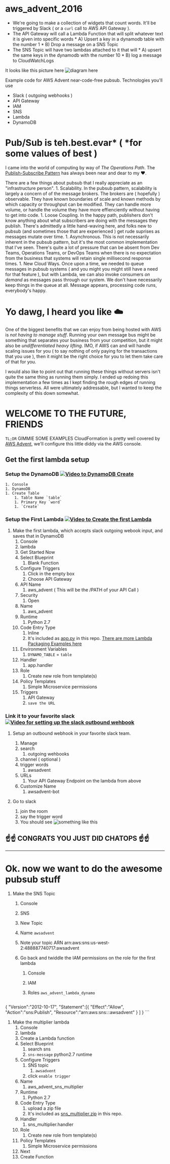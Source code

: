 # aws_advent_2016

* We're going to make a collection of widgets that count words. It'll be triggered by Slack ( or a `curl` call to AWS API Gateway ).
* The API Gateway will call a Lambda Function that will split whatever text it is given into specific words
      * A) Upsert a key in a dynamodb table with the number 1
      * B) Drop a message on a SNS Topic
* The SNS Topic will have two lambdas attached to it that will
      * A) upsert the same keys in the dynamodb with the number 10
      * B) log a message to CloudWatchLogs

It looks like this picture here ![diagram here](https://github.com/edyesed/aws_advent_2016/raw/master/img/AWS_Advent_Diagram.png "AWS Advent chat thing")

Example code for AWS Advent near-code-free pubsub. 
Technologies you'll use
* Slack  ( outgoing webhooks )
* API Gateway
* IAM
* SNS
* Lambda
* DynamoDB

# Pub/Sub is teh.best.evar* ( *for some values of best )
I came into the world of computing by way of *The Operations Path*.  The [Publish-Subscribe Pattern](https://en.wikipedia.org/wiki/Publish%E2%80%93subscribe_pattern) has always been near and dear to my ❤️. 

There are a few things about pubsub that I really appreciate as an "infrastructure person". 
     1. Scalability. In the pubsub pattern, scalability is largely a concern of of the message brokers.  The brokers are ( hopefully ) observable. They have known boundaries of scale and known methods by which capacity or throughput can be modified.  They can handle more volume, or handle the volume they have more effienciently without having to get into code.
     1. Loose Coupling. In the happy path, publishers don't know anything about what subscribers are doing with the messages they publish.  There's admittedly a little hand-waving here, and folks new to pubsub (and sometimes those that are experienced ) get rude suprises as messages mutate over time.
     1. Asynchronous. This is not necessarily inherent in the pubsub pattern, but it's the most common implementation that I've seen.  There's quite a lot of pressure that can be absent from Dev Teams, Operations Teams, or DevOps Teams when there is no expectation from the business that systems will retain single millisecond response times.
     1. New Cloud Ways. Once upon a time, we needed to queue messages in pubsub systems ( and you might you might still have a need for that feature ), but with Lambda, we can also invoke consumers _on demand_ as messages pass through our system. We don't have necessarily keep things in the queue at all. Message appears, processing code runs, everybody's happy.

# Yo dawg, I heard you like ️☁️
One of the biggest benefits that we can enjoy from being hosted with AWS is *not having to manage stuff*.  Running your own message bus might be something that separates your business from your competition, but it might also be _undifferentiated heavy lifting_.  IMO, if AWS can and will handle scaling issues for you ( to say nothing of only paying for the transactions that you use ), then it might be the right choice for you to let them take care of that for you.

I would also like to point out that running these things without servers isn't quite the same thing as running them simply.  I ended up redoing this implementation a few times as I kept finding the rough edges of running things serverless. All were ultimately addressable, but I wanted to keep the complexity of this down somewhat.


# WELCOME TO THE FUTURE, FRIENDS
`TL;DR` GIMMIE SOME EXAMPLES
CloudFormation is pretty well covered by [AWS Advent](awsadvent.tumblr.com), we'll configure this little diddy via the AWS console. 


## Get the first lambda setup
### Setup the DynamoDB [![Video to DynamoDB Create](https://img.youtube.com/vi/ww3aSExgkRM/1.jpg)](https://youtu.be/ww3aSExgkRM "Make a DynamoDB")
    1. Console
    1. DynamoDB
    1. Create Table
        1. Table Name `table`
        1. Primary Key `word`
        1. `Create`

### Setup the First Lambda [![Video to Create the first Lambda](https://img.youtube.com/vi/7gkmqYd6v8w/1.jpg)](https://youtu.be/7gkmqYd6v8w "Make The First Lambda to accept outgoing slack webhooks")
1. Make the first lambda, which accepts slack outgoing webook input, and saves that in DynamoDB
    1. Console
    1. lambda
    1. Get Started Now
    1. Select Blueprint
        1. Blank Function
    1. Configure Triggers
        1. Click in the empty box
        1. Choose API Gateway
    1. API Name
        1. aws_advent ( This will be the /PATH of your API Call )
    1. Security
        1. Open 
    1. Name
        1. aws_advent
    1. Runtime
        1. Python 2.7
    1. Code Entry Type
        1. Inline
        1. It's included as [app.py](src/aws_advent_apigw_dynamo_sns/app.py) in this repo. [There are more Lambda Packaging Examples here](http://docs.aws.amazon.com/lambda/latest/dg/vpc-ec-deployment-pkg.html)
    1. Environment Variables
        1. `DYNAMO_TABLE` = `table`
    1. Handler
        1. app.handler
    1. Role
        1. Create new role from template(s)
    1. Policy Templates
        1. Simple Microservice permissions
    1. Triggers
        1. API Gateway
        1. `save the URL`

        
### Link it to your favorite slack [![Video for setting up the slack outbound wehbook](https://img.youtube.com/vi/fnt78n2tvak/1.jpg)](https://youtu.be/fnt78n2tvak "Setup the slack outgoing webhook")
1. Setup an outbound webhook in your favorite slack team.
    1. Manage
    1. search
          1. outgoing wehbooks
    1. channel ( optional )
    1. trigger words
        1. awsadvent
    1. URLs
        1. Your API Gateway Endpoint on the lambda from above
    1. Customize Name
        1. awsadvent-bot

1. Go to slack
     1. join the room
     1. say the trigger word
     1. You should see ![something like this](https://github.com/edyesed/aws_advent_2016/raw/master/img/AWS_Advent_Diagram.png "First post of the awsadvent bot")


## ☝️☝️ CONGRATS YOU JUST DID CHATOPS ☝️☝️

*** 


# Ok. now we want to do the awesome pubsub stuff
1. Make the SNS Topic
    1. Console
    1. SNS
    1. New Topic
    1. Name `awsadvent`
    1. Note your topic ARN
           arn:aws:sns:us-west-2:488887740717:awsadvent

    1. Go back and twiddle the IAM permissions on the role for the first lambda
         1. Console
         1. IAM
         1. Roles `aws_advent_lambda_dynamo`

             ```
{
   "Version":"2012-10-17",
   "Statement":[{
      "Effect":"Allow",
      "Action":"sns:Publish",
      "Resource":"arn:aws:sns:*:*:awsadvent"
      }
   ]
}
     ```

1. Make the multiplier lambda
    1. Console
    1. lambda
    1. Create a Lambda function
    1. Select Blueprint
        1. search sns
        1. `sns-message` python2.7 runtime
    1. Configure Triggers
        1. SNS topic
           1. `awsadvent`
        1. click `enable trigger`
    1. Name
        1. aws_advent_sns_multiplier
    1. Runtime
        1. Python 2.7
    1. Code Entry Type
        1. upload a zip file
        1. It's included as [sns_multiplier.zip](src/sns_multiplier/sns_multiplier.zip) in this repo.
    1. Handler
        1. sns_multiplier.handler
    1. Role
        1. Create new role from template(s)
    1. Policy Templates
        1. Simple Microservice permissions
    1. Next
    1. Create Function

